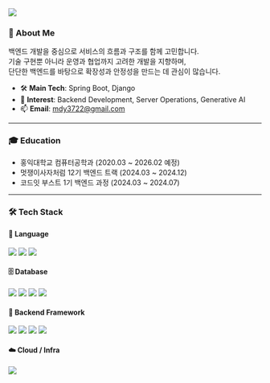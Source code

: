 <!-- 헤더 -->
<img src="https://capsule-render.vercel.app/api?type=waving&color=0:1e3c72,50:2a5298,100:0f2027&height=220&section=header&text=System.out.println(%22Hello,%20co-deok!%22);&fontSize=24&fontColor=ffffff&animation=twinkling"/>

### 👋 About Me
백엔드 개발을 중심으로 서비스의 흐름과 구조를 함께 고민합니다.  
기술 구현뿐 아니라 운영과 협업까지 고려한 개발을 지향하며,  
단단한 백엔드를 바탕으로 확장성과 안정성을 만드는 데 관심이 많습니다.

- 🛠️ **Main Tech**: Spring Boot, Django  
- 🎯 **Interest**: Backend Development, Server Operations, Generative AI  
- 📫 **Email**: mdy3722@gmail.com  

---

### 🎓 Education
- 홍익대학교 컴퓨터공학과 (2020.03 ~ 2026.02 예정)  
- 멋쟁이사자처럼 12기 백엔드 트랙 (2024.03 ~ 2024.12)  
- 코드잇 부스트 1기 백엔드 과정 (2024.03 ~ 2024.07)

---

### 🛠️ Tech Stack

#### 💬 Language  
<p>
  <img src="https://img.shields.io/badge/Java-007396?style=flat-square&logo=java&logoColor=white"/>
  <img src="https://img.shields.io/badge/JavaScript-F7DF1E?style=flat-square&logo=javascript&logoColor=black"/>
  <img src="https://img.shields.io/badge/Python-3776AB?style=flat-square&logo=python&logoColor=white"/>
</p>

#### 🗄️ Database  
<p>
  <img src="https://img.shields.io/badge/MySQL-4479A1?style=flat-square&logo=mysql&logoColor=white"/>
  <img src="https://img.shields.io/badge/PostgreSQL-4169E1?style=flat-square&logo=postgresql&logoColor=white"/>
  <img src="https://img.shields.io/badge/SQLite-003B57?style=flat-square&logo=sqlite&logoColor=white"/>
  <img src="https://img.shields.io/badge/Redis-DC382D?style=flat-square&logo=redis&logoColor=white"/>
</p>

#### 🧩 Backend Framework  
<p>
  <img src="https://img.shields.io/badge/SpringBoot-6DB33F?style=flat-square&logo=springboot&logoColor=white"/>
  <img src="https://img.shields.io/badge/Django-092E20?style=flat-square&logo=django&logoColor=white"/>
  <img src="https://img.shields.io/badge/Express-000000?style=flat-square&logo=express&logoColor=white"/>
  <img src="https://img.shields.io/badge/Node.js-339933?style=flat-square&logo=node.js&logoColor=white"/>
</p>

#### ☁️ Cloud / Infra  
<p>
  <img src="https://img.shields.io/badge/AWS RDS-527FFF?style=flat-square&logo=amazonrds&logoColor=white"/>
  <img src="h
